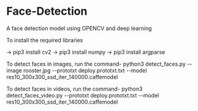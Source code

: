 # Face-Detection
A face detection model using OPENCV and deep learning

To install the required libraries

-> pip3 install cv2
-> pip3 install numpy
-> pip3 install argparse

To detect faces in images, run the command-
python3 detect_faces.py --image rooster.jpg --prototxt deploy.prototxt.txt --model res10_300x300_ssd_iter_140000.caffemodel

To detect faces in videos, run the command-
python3 detect_faces_video.py --prototxt deploy.prototxt.txt --model res10_300x300_ssd_iter_140000.caffemodel
